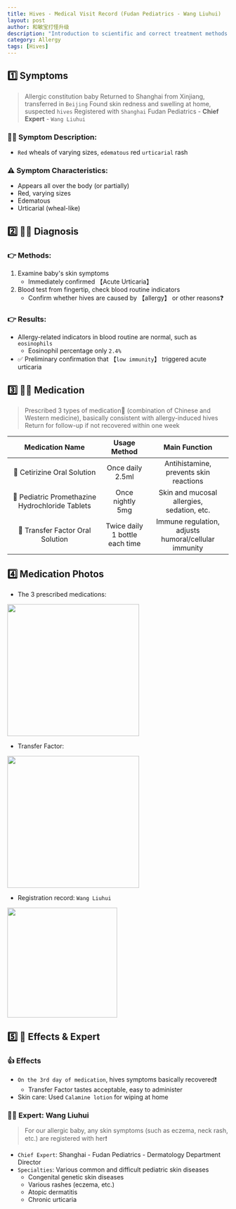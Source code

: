 ```yaml
---
title: Hives - Medical Visit Record (Fudan Pediatrics - Wang Liuhui)
layout: post
author: 和敏宝打怪升级 
description: "Introduction to scientific and correct treatment methods for allergic babies with hives, including symptom judgment and medication usage"
category: Allergy
tags: [Hives]
---
```


## 1️⃣ Symptoms
> Allergic constitution baby
> Returned to Shanghai from Xinjiang, transferred in `Beijing`
> Found skin redness and swelling at home, suspected `hives`
> Registered with `Shanghai` Fudan Pediatrics - **Chief Expert** - `Wang Liuhui`

### 🧑‍⚕️ Symptom Description:
- `Red` wheals of varying sizes, `edematous` red `urticarial` rash

### ⚠️ Symptom Characteristics:
- Appears all over the body (or partially)
- Red, varying sizes
- Edematous
- Urticarial (wheal-like)

## 2️⃣ 🧑‍⚕️ Diagnosis

### 👉 Methods:
1. Examine baby's skin symptoms
    - Immediately confirmed 【Acute Urticaria】
2. Blood test from fingertip, check blood routine indicators
    - Confirm whether hives are caused by 【allergy】 or other reasons❓

### 👉 Results:
- Allergy-related indicators in blood routine are normal, such as `eosinophils`
    - Eosinophil percentage only `2.4%`
- ✅ Preliminary confirmation that 【`low immunity`】 triggered acute urticaria

## 3️⃣ 🧑‍⚕️ Medication
> Prescribed 3 types of medication💊 (combination of Chinese and Western medicine), basically consistent with allergy-induced hives
> Return for follow-up if not recovered within one week

| Medication Name | Usage Method | Main Function |
|:--:|:--:|:--:|
|💊 Cetirizine Oral Solution| Once daily<br>2.5ml| Antihistamine,<br>prevents skin reactions |
|💊 Pediatric Promethazine Hydrochloride Tablets| Once nightly<br>5mg| Skin and mucosal allergies,<br>sedation, etc. |
|💊 Transfer Factor Oral Solution| Twice daily<br>1 bottle each time| Immune regulation,<br>adjusts humoral/cellular immunity |

## 4️⃣ Medication Photos
- The 3 prescribed medications:
<img src="https://blog-1252538339.cos.ap-chengdu.myqcloud.com/minbao_pics/%E8%8D%A8%E9%BA%BB%E7%96%B9/3%E7%A7%8D%E8%8D%AF.jpg" width=300>

- Transfer Factor:
<img src="https://blog-1252538339.cos.ap-chengdu.myqcloud.com/minbao_pics/%E8%8D%A8%E9%BA%BB%E7%96%B9/%E8%BD%AC%E7%A7%BB%E5%9B%A0%E5%AD%90.jpg" width=300>

- Registration record: `Wang Liuhui`
<img src="https://blog-1252538339.cos.ap-chengdu.myqcloud.com/minbao_pics/%E8%8D%A8%E9%BA%BB%E7%96%B9/%E6%8C%82%E5%8F%B7.jpg" width=250>

## 5️⃣ 👶 Effects & Expert
### 👍 Effects
- `On the 3rd day of medication`, hives symptoms basically recovered❗️
    - Transfer Factor tastes acceptable, easy to administer
- Skin care: Used `Calamine lotion` for wiping at home

### 🧑‍⚕️ Expert: Wang Liuhui
> For our allergic baby, any skin symptoms (such as eczema, neck rash, etc.) are registered with her❗️

- `Chief Expert`: Shanghai - Fudan Pediatrics - Dermatology Department Director
- `Specialties`: Various common and difficult pediatric skin diseases
  - Congenital genetic skin diseases
  - Various rashes (eczema, etc.)
  - Atopic dermatitis
  - Chronic urticaria